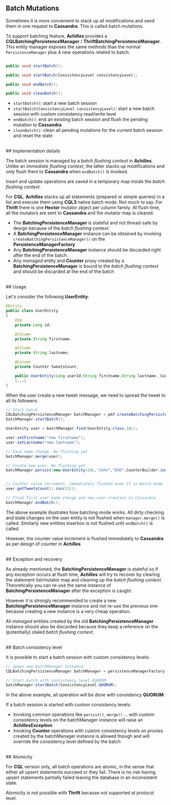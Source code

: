 ## Batch Mutations

Sometimes it is more convenient to stack up all modifications and send them in one request to **Cassandra**. This is called batch mutations. 


 To support batching feature, **Achilles** provides a **CQLBatchingPersistenceManager** / **ThriftBatchingPersistenceManager**. This entity manager exposes the same methods than the normal `PersistenceManager` plus 4 new operations related to batch:

```java

public void startBatch();

public void startBatch(ConsistencyLevel consistencyLevel);

public void endBatch();

public void cleanBatch();
```

* `startBatch()`: start a new batch session
* `startBatch(ConsistencyLevel consistencyLevel)`: start a new batch session with custom consistency read/write level
* `endBatch()`: end an existing batch session and flush the pending mutation to **Cassandra**
* `cleanBatch()`: clean all pending mutations for the current batch session and reset the state

<br/>
## Implementation details

 The batch session is managed by a _batch flushing context_ in **Achilles**. Unlike an _immediate flushing context_, the latter stacks up modifications and only flush them to **Cassandra** when `endBatch()` is invoked.

 Insert and update operations are saved in a temporary map inside the _batch flushing context_. 


 For **CQL**, **Achilles** stacks up all statements (prepared or simple queries) in a list and execute them using **CQL3** native batch mode. Not much to say. For **Thrift** there is one **Hector** mutator object per column family. At flush time, all the mutators are sent to **Cassandra** and the mutator map is cleared.

- The **BatchingPersistenceManager** is stateful and not thread-safe by design because of the _batch flushing context_. 
- A **BatchingPersistenceManager** instance can be obtained by invoking `createBatchingPersistenceManager()` on the **PersistenceManagerFactory** 
- Any **BatchingPersistenceManager** instance should be discarded right after the end of the batch.
- Any _managed_ entity and **Counter** proxy created by a **BatchingPersistenceManager** is bound to the _batch flushing context_ and should be discarded at the end of the batch

<br/>
## Usage 

Let's consider the following **UserEntity**:

```java
@Entity 
public class UserEntity 
{
	@Id
	private Long id;

	@Column
	private String firstname;

	@Column
	private String lastname; 

	@Column
	private Counter tweetsCount; 

	public UserEntity(Long userId,String firstname,String lastname, Counter tweetsCount)
	{...}
}
```

 When the user create a new tweet message, we need to spread the tweet to all its followers. 

```java
// Start batch
CQLBatchingPersistenceManager batchManager = pmf.createBatchingPersistenceManager();
batchManager.startBatch();

UserEntity user = batchManager.find(UserEntity.class,10L);

user.setFirstname("new firstname");
user.setLastname("new lastname");

// Save name change. No flushing yet
batchManager.merge(user);

// Create new user. No flushing yet
batchManager.persist(new UserEntity(10L,"John","DOO",CounterBuilder.incr(10));


// Counter value increment, immediately flushed even if in Batch mode
user.getTweetsCount().incr(2L);

// Flush first user name change and new user creation to Cassandra
batchManager.endBatch();
```

 The above example illustrates how batching mode works. All dirty checking and state changes on the user entity is not flushed when `manager.merge()` is called. Similarly new entities insertion is not flushed until `endBatch()` is called

  However, the counter value increment is flushed immediately to **Cassandra** as per design of counter in **Achilles**

<br/>
## Exception and recovery

 As already mentioned, the **BatchingPersistenceManager** is  stateful so if any exception occurs at flush time, **Achilles** will try to recover by clearing the statement list/mutator map and cleaning up the _batch flushing context_. Theoretically you can re-use the same instance of **BatchingPersistenceManager** after the exception is caught.

 However it is strongly recommended to create a new **BatchingPersistenceManager** instance and not re-use the previous one because creating a new instance is a very cheap operation.

 All _managed_ entities created by the old **BatchingPersistenceManager** instance should also be discarded because they keep a reference on the (potentially) staled _batch flushing context_.

<br/>
## Batch consistency level

 It is possible to start a batch session with custom consistency levels:

```java
// Spawn new batchManager instance
CQLBatchingPersistenceManager batchManager = persistenceManagerFactory.createBatchingPersistenceManager();

// Start batch with consistency level QUORUM
batchManager.startBatch(ConsistencyLevel.QUORUM);

```

 In the above example, all operation will be done with consistency **QUORUM**.

 If a batch session is started with custom consistency levels:

 * Invoking common operations like `persist()`, `merge()` ... with custom consistency levels on the batchManager instance will raise an **AchillesException**
 * Invoking **Counter** operations with custom consistency levels on proxies created by the batchManager instance is allowed though and will override the consistency level defined by the batch


<br/>
## Atomicity

 For **CQL** version only, all batch operations are atomic, in the sense that either all upsert statements succeed or they fail. There is no risk having upsert statements partially failed leaving the database in an inconsistent state.

 Atomicity is not possible with **Thrift** because not supported at protocol level.
